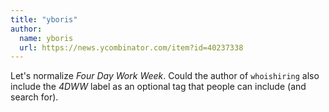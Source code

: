 ```yaml
---
title: "yboris"
author:
  name: yboris
  url: https://news.ycombinator.com/item?id=40237338
---
```

Let&#x27;s normalize <i>Four Day Work Week</i>. Could the author of `whoishiring` also include the <i>4DWW</i> label as an optional tag that people can include (and search for).
